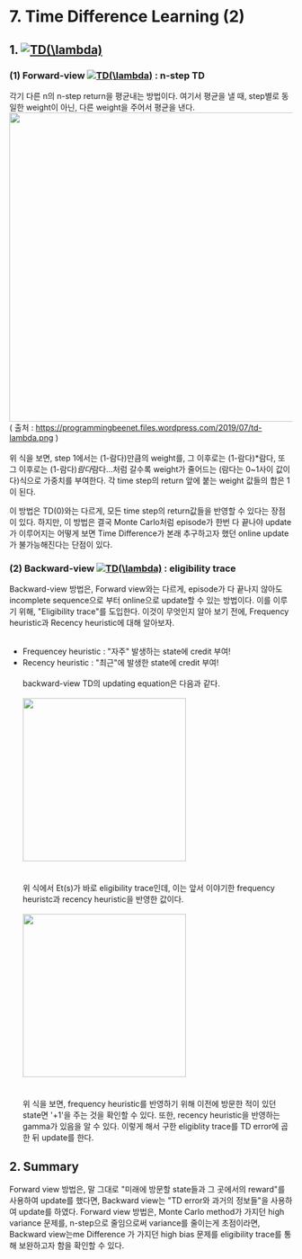 # 7. Time Difference Learning (2)
## 1. <a href="https://www.codecogs.com/eqnedit.php?latex=TD(\lambda)" target="_blank"><img src="https://latex.codecogs.com/gif.latex?TD(\lambda)" title="TD(\lambda)" /></a>

### (1) Forward-view <a href="https://www.codecogs.com/eqnedit.php?latex=TD(\lambda)" target="_blank"><img src="https://latex.codecogs.com/gif.latex?TD(\lambda)" title="TD(\lambda)" /></a> : n-step TD
각기 다른 n의 n-step return을 평균내는 방법이다. 여기서 평균을 낼 때, step별로 동일한 weight이 아닌, 다른 weight을 주어서 평균을 낸다.
</br> 
<img src="https://programmingbeenet.files.wordpress.com/2019/07/td-lambda.png" width="550" /> </br>
( 출처 : https://programmingbeenet.files.wordpress.com/2019/07/td-lambda.png ) </br> </br>
위 식을 보면, step 1에서는 (1-람다)만큼의 weight를, 그 이후로는 (1-람다)*람다, 또 그 이후로는 (1-람다)*람다*람다...처럼 갈수록 weight가 줄어드는 
(람다는 0~1사이 값이다)식으로 가중치를 부여한다. 각 time step의 return 앞에 붙는 weight 값들의 합은 1이 된다.

이 방법은 TD(0)와는 다르게, 모든 time step의 return값들을 반영할 수 있다는 장점이 있다. 하지만, 이 방법은 결국 Monte Carlo처럼 episode가 한번 다 끝나야 update가 이루어지는
어떻게 보면 Time Difference가 본래 추구하고자 했던 online update가 불가능해진다는 단점이 있다. 

### (2) Backward-view <a href="https://www.codecogs.com/eqnedit.php?latex=TD(\lambda)" target="_blank"><img src="https://latex.codecogs.com/gif.latex?TD(\lambda)" title="TD(\lambda)" /></a> : eligibility trace
Backward-view 방법은, Forward view와는 다르게, episode가 다 끝나지 않아도 incomplete sequence으로 부터 online으로 update할 수 있는 방법이다.
이를 이루기 위해, "Eligibility trace"를 도입한다. 이것이 무엇인지 알아 보기 전에, Frequency heuristic과 Recency heuristic에 대해 알아보자. 
</br> </br>
- Frequencey heuristic : "자주" 발생하는 state에 credit 부여!
- Recency heuristic : "최근"에 발생한 state에 credit 부여!
</br></br>
backward-view TD의 updating equation은 다음과 같다.
</br> </br>
<img src="https://t1.daumcdn.net/cfile/tistory/99FA92475A63529E31" width="290" /> </br>
</br> </br>
위 식에서 Et(s)가 바로 eligibility trace인데, 이는 앞서 이야기한 frequency heuristc과 recency heuristic을 반영한 값이다.
</br> </br>
<img src="https://t1.daumcdn.net/cfile/tistory/995B2F385A634F7812" width="290" /> </br>
</br> </br>
위 식을 보면, frequency heuristic를 반영하기 위해 이전에 방문한 적이 있던 state면 '+1'을 주는 것을 확인할 수 있다. 또한, recency heuristic을 반영하는
gamma가 있음을 알 수 있다. 이렇게 해서 구한 eligiblity trace를 TD error에 곱한 뒤 update를 한다. 

## 2. Summary
Forward view 방법은, 말 그대로 "미래에 방문할 state들과 그 곳에서의 reward"를 사용하여 update를 했다면, Backward view는 "TD error와 과거의 정보들"을 사용하여 update를
하였다. Forward view 방법은, Monte Carlo method가 가지던 high variance 문제를, n-step으로 줄임으로써 variance를 줄이는게 초점이라면, Backward view는me Difference
가 가지던 high bias 문제를 eligibility trace를 통해 보완하고자 함을 확인할 수 있다.
